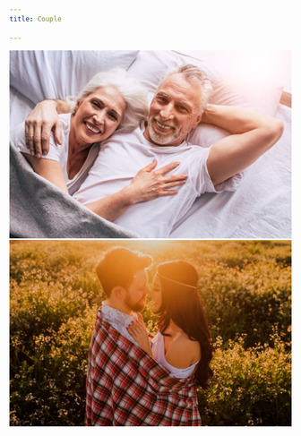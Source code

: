 ```yaml
---
title: Couple

---
```

![Photo de couple 2](/uploads/couple2.jpg "couple2")![Photo de couple](/uploads/couple1.jpg "couple1")